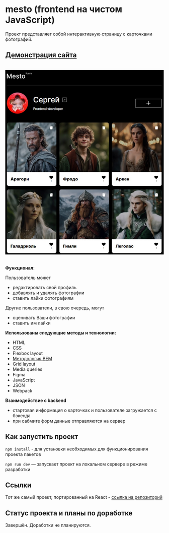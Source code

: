 # mesto (frontend на чистом JavaScript)

Проект представляет собой интерактивную страницу с карточками фотографий.

## [Демонстрация сайта](https://8gato8.github.io/mesto/)

</br>

<div align="center">
  <img src="./src/images/mesto.jpg">
</div>

</br>

**Функционал:**

Пользователь может 
- редактировать свой профиль
- добавлять и удалять фотографии
- cтавить лайки фотографиям
  
Другие пользователи, в свою очередь, могут
- оценивать Ваши фотографии
- ставить им лайки

**Использованы следующие методы и технологии:**

- HTML
- CSS
- Flexbox layout
- [Методология BEM](https://ru.bem.info/methodology/ "Использована классическая схема организации файловой структуры БЭМ-проектов: Nested")
- Grid layout
- Media queries
- Figma
- JavaScript
- JSON
- Webpack
  
**Взаимодействие с backend**

- стартовая информация о карточках и пользователе загружается с бэкенда
- при сабмите форм данные отправляются на сервер

## Как запустить проект

`npm install` - для установки необходимых для функционирования проекта пакетов

`npm run dev` — запускает проект на локальном сервере в режиме разработки

## Ссылки
Тот же самый проект, портированный на React - [ссылка на репозиторий](https://github.com/8Gato8/mesto-react)</br>

## Статус проекта и планы по доработке
Завершён. Доработки не планируются.
